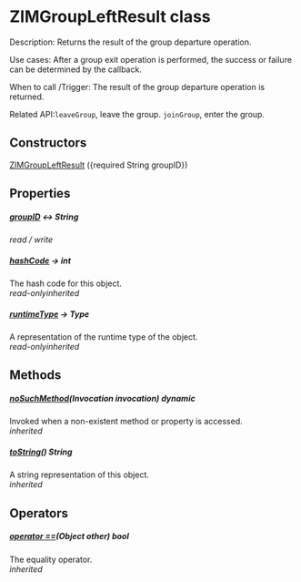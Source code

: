 


# ZIMGroupLeftResult class









<p>Description: Returns the result of the group departure operation.</p>
<p>Use cases: After a group exit operation is performed, the success or failure can be determined by the callback.</p>
<p>When to call /Trigger: The result of the group departure operation is returned.</p>
<p>Related API:<code>leaveGroup</code>, leave the group. <code>joinGroup</code>, enter the group.</p>




## Constructors

[ZIMGroupLeftResult](../zego_uikit_prebuilt_live_audio_room/ZIMGroupLeftResult/ZIMGroupLeftResult.md) ({required String groupID})

   


## Properties

##### [groupID](../zego_uikit_prebuilt_live_audio_room/ZIMGroupLeftResult/groupID.md) &#8596; String



  
_<span class="feature">read / write</span>_



##### [hashCode](../zego_uikit_prebuilt_live_audio_room/ZIMGroupLeftResult/hashCode.md) &#8594; int



The hash code for this object.  
_<span class="feature">read-only</span><span class="feature">inherited</span>_



##### [runtimeType](../zego_uikit_prebuilt_live_audio_room/ZIMGroupLeftResult/runtimeType.md) &#8594; Type



A representation of the runtime type of the object.  
_<span class="feature">read-only</span><span class="feature">inherited</span>_





## Methods

##### [noSuchMethod](../zego_uikit_prebuilt_live_audio_room/ZIMGroupLeftResult/noSuchMethod.md)(Invocation invocation) dynamic



Invoked when a non-existent method or property is accessed.  
_<span class="feature">inherited</span>_



##### [toString](../zego_uikit_prebuilt_live_audio_room/ZIMGroupLeftResult/toString.md)() String



A string representation of this object.  
_<span class="feature">inherited</span>_





## Operators

##### [operator ==](../zego_uikit_prebuilt_live_audio_room/ZIMGroupLeftResult/operator_equals.md)(Object other) bool



The equality operator.  
_<span class="feature">inherited</span>_















